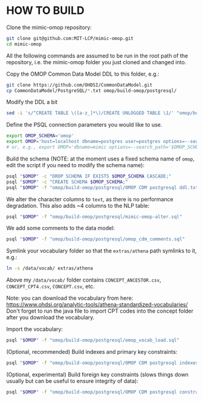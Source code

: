 HOW TO BUILD
============

Clone the mimic-omop repository:

```bash
git clone git@github.com:MIT-LCP/mimic-omop.git
cd mimic-omop
```

All the following commands are assumed to be run in the root path of the repository, i.e. the mimic-omop folder you just cloned and changed into.

Copy the OMOP Common Data Model DDL to this folder, e.g.:

```bash
git clone https://github.com/OHDSI/CommonDataModel.git
cp CommonDataModel/PostgreSQL/*.txt omop/build-omop/postgresql/
```

Modify the DDL a bit

```bash
sed -i 's/^CREATE TABLE \([a-z_]*\)/CREATE UNLOGGED TABLE \1/' "omop/build-omop/postgresql/OMOP CDM postgresql ddl.txt"
```

Define the PSQL connection parameters you would like to use.

```bash
export OMOP_SCHEMA='omop'
export OMOP='host=localhost dbname=postgres user=postgres options=--search_path='$OMOP_SCHEMA
# or, e.g., export OMOP='dbname=mimic options=--search_path='$OMOP_SCHEMA
```

Build the schema (NOTE: at the moment uses a fixed schema name of `omop`, edit the script if you need to modify the schema name):

```bash
psql "$OMOP" -c "DROP SCHEMA IF EXISTS $OMOP_SCHEMA CASCADE;"
psql "$OMOP" -c "CREATE SCHEMA $OMOP_SCHEMA;"
psql "$OMOP" -f "omop/build-omop/postgresql/OMOP CDM postgresql ddl.txt"
```

We alter the character columns to `text`, as there is no performance degradation. This also adds ~4 columns to the NLP table:

```bash
psql "$OMOP" -f "omop/build-omop/postgresql/mimic-omop-alter.sql"
```

We add some comments to the data model:

```bash
psql "$OMOP" -f "omop/build-omop/postgresql/omop_cdm_comments.sql"
```

Symlink your vocabulary folder so that the `extras/athena` path symlinks to it, e.g.:

```bash
ln -s /data/vocab/ extras/athena
```

Above my `/data/vocab/` folder contains `CONCEPT_ANCESTOR.csv`, `CONCEPT_CPT4.csv`, `CONCEPT.csv`, etc.

Note: you can download the vocabulary from here: https://www.ohdsi.org/analytic-tools/athena-standardized-vocabularies/
Don't forget to run the java file to import CPT codes into the concept folder after you download the vocabulary.

Import the vocabulary:

```bash
psql "$OMOP" -f "omop/build-omop/postgresql/omop_vocab_load.sql"
```

(Optional, recommended) Build indexes and primary key constraints:

```bash
psql "$OMOP" -f "omop/build-omop/postgresql/OMOP CDM postgresql indexes.txt"
```

(Optional, experimental) Build foreign key constraints (slows things down usually but can be useful to ensure integrity of data):

```bash
psql "$OMOP" -f "omop/build-omop/postgresql/OMOP CDM postgresql constraints.txt"
```
